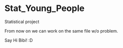 # Stat_Young_People
Statistical project

From now on we can work on the same file w/o problem.

Say Hi Bibi! :D
